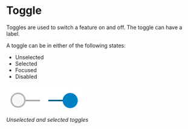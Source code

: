 # Toggle

Toggles are used to switch a feature on and off. The toggle can have a label.



A toggle can be in either of the following states:

-   Unselected
-   Selected
-   Focused
-   Disabled



![toggles](media/uc_03_3_ui_toggles.png)<br>
*Unselected and selected toggles*
